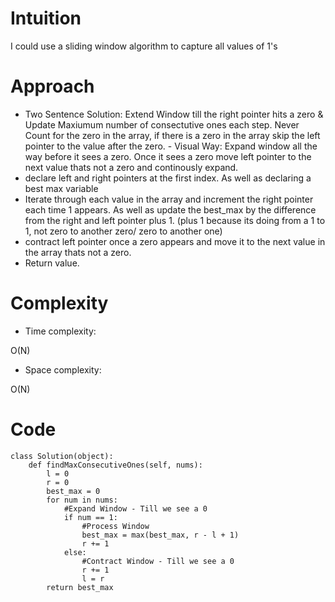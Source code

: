 # Intuition
<!-- Describe your first thoughts on how to solve this problem. -->
I could use a sliding window algorithm to capture all values of 1's 

# Approach
<!-- Describe your approach to solving the problem. -->
* Two Sentence Solution: Extend Window till the right pointer hits a zero & Update Maxiumum number of consectutive ones each step. Never Count for the zero in the array, if there is a zero in the array skip the left pointer to the value after the zero. - Visual Way: Expand window all the way before it sees a zero. Once it sees a zero move left pointer to the next value thats not a zero and continously expand.
* declare left and right pointers at the first index. As well as declaring a best max variable
* Iterate through each value in the array and increment the right pointer each time 1 appears. As well as update the best_max by the difference from the right and left pointer plus 1. (plus 1 because its doing from a 1 to 1, not zero to another zero/ zero to another one)
* contract left pointer once a zero appears and move it to the next value in the array thats not a zero.
* Return value.


# Complexity
- Time complexity:
<!-- Add your time complexity here, e.g. $$O(n)$$ -->
O(N)

- Space complexity:
<!-- Add your space complexity here, e.g. $$O(n)$$ -->
O(N)

# Code
```
class Solution(object):
    def findMaxConsecutiveOnes(self, nums):
        l = 0
        r = 0
        best_max = 0
        for num in nums:
            #Expand Window - Till we see a 0
            if num == 1:
                #Process Window
                best_max = max(best_max, r - l + 1)
                r += 1
            else:
                #Contract Window - Till we see a 0
                r += 1
                l = r
        return best_max
        
```